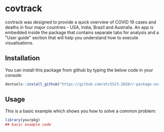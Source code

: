 
# covtrack
<!-- badges: start -->
<!-- badges: end -->

covtrack was designed to provide a quick overview of COVID 19 cases and deaths in four major countries - USA, India, Brazil and Australia. An app is embedded inside the package that contains separate tabs for analysis and a "User guide" section that will help you understand how to execute visualisations.

## Installation

You can install this package from github by typing the below code in your console:

``` r
devtools::install_github("https://github.com/etc5523-2020/r-package-assessment-kabugit.git")
```

## Usage

This is a basic example which shows you how to solve a common problem:

``` r
library(yourpkg)
## basic example code
```

